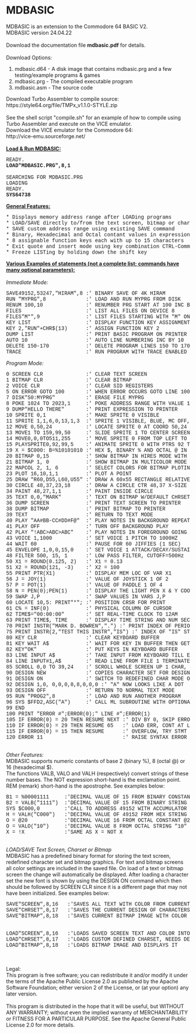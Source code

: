 # MDBASIC
MDBASIC is an extension to the Commodore 64 BASIC V2.<br>
MDBASIC version 24.04.22<br>
<br>
Download the documentation file <b>mdbasic.pdf</b> for details.<br>
<br>
Download Options:<br>
<ol>
<li>mdbasic.d64 - A disk image that contains mdbasic.prg and a few testing/example programs & games</li>
<li>mdbasic.prg - The compiled executable program</li>
<li>mdbasic.asm - The source code</li>
</ol>
Download Turbo Assembler to compile source:<br>
https://style64.org/file/TMPx_v1.1.0-STYLE.zip<br>
<br>
See the shell script "compile.sh" for an example of how to compile using Turbo Assembler and execute on the VICE emulator.
<br>
Download the VICE emulator for the Commodore 64:<br>
http://vice-emu.sourceforge.net/<br>
<br>
<u><b>Load & Run MDBASIC:</b></u><br>
<pre style="font-family:'Courier New'">
READY.
<b>LOAD"MDBASIC.PRG",8,1</b>
&nbsp;
SEARCHING FOR MDBASIC.PRG
LOADING
READY.
<b>SYS64738</b>
</pre>
<u><b>General Features:</b></u><br>
<pre style="font-family:'Courier New'">
* Displays memory address range after LOADing programs
* LOAD/SAVE directly to/from the text screen, bitmap or character definition memory
* SAVE custom address range using existing SAVE command
* Binary, Hexadecimal and Octal contant values in expressions and VAL strings
* 8 assignable function keys each with up to 15 characters
* Exit quote and insert mode using key combination CTRL-Commodore
* Freeze LISTing by holding down the shift key
</pre>
<u><b>Various Examples of statements (not a complete list; commands have many optional parameters):</b></u><br>
<br>
<i>Immediate Mode:</i><br>
<pre style="font-family:'Courier New'">
SAVE49152,53247,"HIRAM",8 :' BINARY SAVE OF 4K HIRAM
RUN "MYPRG",8             :' LOAD AND RUN MYPRG FROM DISK
RENUM 100,10              :' RENUMBER PRG START AT 100 INC BY 10
FILES                     :' LIST ALL FILES ON DEVICE 8
FILES"M*",9               :' LIST FILES STARTING WITH "M" ON DEVICE 9
KEY LIST                  :' DISPLAY FUNCTION KEY ASSIGNMENTS
KEY 2,"RUN"+CHR$(13)      :' ASSIGN FUNCTION KEY 2
DUMP LIST                 :' PRINT BASIC PROGRAM ON PRINTER
AUTO 10                   :' AUTO LINE NUMBERING INC BY 10
DELETE 150-170            :' DELETE PROGRAM LINES 150 TO 170 INCLUSIVELY
TRACE                     :' RUN PROGRAM WITH TRACE ENABLED
</pre>
<i>Program Mode:</i><br>
<pre style="font-family:'Courier New'">
0 SCREEN CLR              :' CLEAR TEXT SCREEN
1 BITMAP CLR              :' CLEAR BITMAP
2 VOICE CLR               :' CLEAR SID REGISTERS
5 ON ERROR GOTO 100       :' WHEN ERROR OCCURS GOTO LINE 100
7 DISK"S0:MYPRG"          :' ERASE FILE MYPRG
8 POKE 1024 TO 2023,1     :' POKE ADDRESS RANGE WITH VALUE 1
9 DUMP"HELLO THERE"       :' PRINT EXPRESSION TO PRINTER
10 SPRITE 0,1             :' MAKE SPRITE 0 VISIBLE
11 SPRITE 1,1,6,0,13,1,3  :' SPRITE 1 VISIBLE, BLUE, MC OFF, PTR 13, ABOVE FOREGND, FULL EXPAND
12 MOVE 0,50,24           :' LOCATE SPRITE 0 AT COORD 50,24
13 MOVE1 TO 159,99,50     :' SLIDE SPRITE 1 TO CENTER SCREEN AT SPEED 50
14 MOVE0,0,0TO511,255     :' MOVE SPRITE 0 FROM TOP LEFT TO BOTTOM RIGHT, SLOWEST SPEED
15 PLAYSPRITE0,92,99,5    :' ANIMATE SPRITE 0 WITH PTRS 92 TO 99 WITH 5 JIFFIES BETWEEN FRAMES
19 X = $C000: B=%10101010 :' HEX $, BINARY % AND OCTAL @ IN EXPRESSIONS
20 BITMAP 0,15            :' SHOW BITMAP IN HIRES MODE WITH LIGHT GRAY BKGD
21 BITMAP 1, 0            :' SHOW BITMAP IN MULTICOLOR MODE WITH BLACK BKGD
22 MAPCOL 2, 1, 6         :' SELECT COLORS FOR BITMAP PLOTING
23 PLOT 16,10,1,1         :' PLOT A POINT
25 DRAW "R60,D55,L60,U55" :' DRAW A 60x55 RECTANGLE RELATIVE TO LAST PLOTTED POINT
30 CIRCLE 48,37,23,18     :' DRAW A CIRCLE CTR 48,37 X-SIZE 23, Y-SIZE 18
34 PAINT 48,27,1,1        :' PAINT INSIDE CIRCLE
35 TEXT 0,0,"MARK"        :' TEXT ON BITMAP W/DEFAULT CHRSET & SIZING
36 DUMP SCREEN            :' PRINT TEXT SCREEN TO PRINTER
38 DUMP BITMAP            :' PRINT BITMAP TO PRINTER
39 TEXT                   :' RETURN TO TEXT MODE
40 PLAY "AA#BB-CC#DD#F@"  :' PLAY NOTES IN BACKGROUND REPEATEDLY
41 PLAY OFF               :' TURN OFF BACKGROUND PLAY
42 PLAY "!ABC>ABC>ABC"    :' PLAY NOTES IN FOREGROUND GOING UP IN OCTAVE
43 VOICE 1,1000           :' SET VOICE 1 PITCH TO 1000HZ
44 WAIT 60                :' PAUSE FOR 60 JIFFIES (1 SEC)
45 ENVELOPE 1,0,0,15,0    :' SET VOICE 1 ATTACK/DECAY/SUSTAIN/RELEASE
48 FILTER 500, 15, 1      :' LOW PASS FILTER, CUTOFF=500Hz
50 X1 = ROUND(0.125, 2)   :' X1 = 0.13
51 X2 = ROUND(121, -3)    :' X2 = 100
55 PRINT PTR(X1)          :' DISPLAY MEM LOC OF VAR X1
56 J = JOY(1)             :' VALUE OF JOYSTICK 1 OF 2
57 P = POT(1)             :' VALUE OF PADDLE 1 OF 4
58 N = PEN(0);PEN(1)      :' DISPLAY THE LIGHT PEN X & Y COORDINATES
59 SWAP J,P               :' SWAP VALUES IN VARS J,P
60 LOCATE 10,5: PRINT"*"; :' POSITION CRSR FOR PRINT
61 C% = INF(0)            :' PHYSICAL COLUMN OF CURSOR
62 TIME$="00:00:00"       :' SET REAL-TIME CLOCK TO 12AM
63 PRINT TIME$, TIME      :' DISPLAY TIME STRING AND NUM SECONDS SINCE MIDNIGHT
70 PRINT INSTR("MARK D. BOWREN",".") :' PRINT INDEX OF PERIOD IN STR
75 PRINT INSTR(2,"TEST THIS INSTR","IS") :' INDEX OF "IS" START AT IDX 2 
80 KEY CLR                :' CLEAR KEYBOARD BUFFER
81 KEY WAIT A$            :' WAIT FOR KEY IN BUFFER THEN GET INTO A$
82 KEY"OK"                :' PUT KEYS IN KEYBOARD BUFFER
83 LINE INPUT A$          :' TAKE INPUT FROM KEYBOARD TILL ENTER KEY PRESSED
84 LINE INPUT#1,A$        :' READ LINE FROM FILE 1 TERMINATED BY CR
85 SCROLL 0,0 TO 39,24    :' SCROLL WHOLE SCREEN UP 1 CHAR, NO WRAPPING (DEFAULTS)
90 DESIGN NEW             :' COPIES CHARACTER SET FOR DESIGN MODE
91 DESIGN ON              :' SWITCH TO REDEFINED CHAR MODE ON
92 DESIGN 1,0, 0,0,0,8,8,0,0,0 :' "A" NOW LOOKS LIKE A DOT
93 DESIGN OFF             :' RETURN TO NORMAL TEXT MODE
95 RUN "PROG2",8          :' LOAD AND RUN ANOTHER PROGRAM
96 SYS $FFD2,ASC("A")     :' CALL ML SUBROUTINE WITH OPTIONAL A,X,Y,P REGISTER VALUES
99 END
100 PRINT "ERROR #";ERROR(0);" LINE #";ERROR(1)
105 IF ERROR(0) = 20 THEN RESUME NEXT :' DIV BY 0, SKIP ERRORED STMT
110 IF ERROR(0) = 29 THEN RESUME 65   :' LOAD ERR, CONT AT LINE 65
115 IF ERROR(0) = 15 THEN RESUME      :' OVERFLOW, TRY STMT AGAIN
120 ERROR 11                          :' RAISE SYNTAX ERROR
</pre>
<br>
<i>Other Features:</i><br>
MDBASIC supports numeric constants of base 2 (binary %), 8 (octal @) or 16 (hexadecimal $).<br>
The functions VALB, VALO and VALH (respectively) convert strings of these number bases.
The NOT expression short-hand is the exclamation point. REM (remark) short-hand is the 
apostrophe. See examples below:<br>
<pre style="font-family:'Courier New'">
B1 = %00001111     :'DECIMAL VALUE OF 15 FROM BINARY CONSTANT %00001111
B2 = VALB("1111")  :'DECIMAL VALUE OF 15 FROM BINARY STRING "1111"
SYS $C000,0        :'CALL TO ADDRESS 49152 WITH ACCUMULATOR LOADED WITH ZERO
H = VALH("C000")   :'DECIMAL VALUE OF 49152 FROM HEX STRING "C000"
O = @20            :'DECIMAL VALUE 16 FROM OCTAL CONSTANT @20
O = VALO("10")     :'DECIMAL VALUE 8 FROM OCTAL STRING "10"
X = !X             :'SAME AS X = NOT X
</pre>
<br>
<i>LOAD/SAVE Text Screen, Charset or Bitmap</i><br>
MDBASIC has a predefined binary format for storing the text screen, redefined character set 
and bitmap graphics. For text and bitmap screens all color settings are included in the 
saved file. On load of a text or bitmap screen the change will automatically be displayed. 
After loading a character set the new font is shown by using the DESIGN ON command which then 
should be followed by SCREEN CLR since it is a different page that may not have been initialized. 
See examples below:<br>
<pre style="font-family:'Courier New'">
SAVE"SCREEN",8,16   :'SAVES ALL TEXT WITH COLOR FROM CURRENT TEXT SCREEN
SAVE"CHRSET",8,17   :'SAVES THE CURRENT DESIGN OF CHARACTERS ASSUMING DESIGN IS APPLIED
SAVE"BITMAP",8,18   :'SAVES CURRENT BITMAP IMAGE WITH COLOR MODE
<br>
LOAD"SCREEN",8,16   :'LOADS SAVED SCREEN TEXT AND COLOR INTO CURRENT SCREEN
LOAD"CHRSET",8,17   :'LOADS CUSTOM DEFINED CHARSET, NEEDS DESIGN ON TO SEE
LOAD"BITMAP",8,18   :'LOADS BITMAP IMAGE AND DISPLAYS IT
</pre>
<br>
<br>
<div>Legal:</div>
<div>
This program is free software; you can redistribute it and/or
modify it under the terms of the Apache Public License 2.0 as
published by the Apache Software Foundation; either version 2
of the License, or (at your option) any later version.<br>
<br>
This program is distributed in the hope that it will be useful,
but WITHOUT ANY WARRANTY; without even the implied warranty of
MERCHANTABILITY or FITNESS FOR A PARTICULAR PURPOSE.  See the
Apache General Public License 2.0 for more details.
</div>
